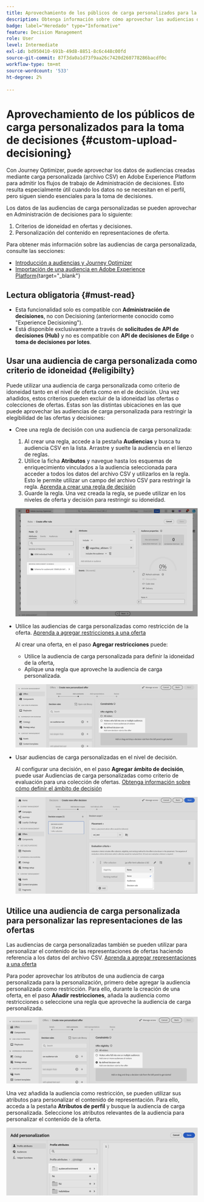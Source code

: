 ```yaml
---
title: Aprovechamiento de los públicos de carga personalizados para la toma de decisiones
description: Obtenga información sobre cómo aprovechar las audiencias de carga personalizadas para la toma de decisiones.
badge: label="Heredado" type="Informative"
feature: Decision Management
role: User
level: Intermediate
exl-id: bd950410-691b-49d8-8851-8c6c448c00fd
source-git-commit: 87f3da0a1d73f9aa26c7420d260778286bacdf0c
workflow-type: tm+mt
source-wordcount: '533'
ht-degree: 2%

---
```


# Aprovechamiento de los públicos de carga personalizados para la toma de decisiones {#custom-upload-decisioning}

Con Journey Optimizer, puede aprovechar los datos de audiencias creadas mediante carga personalizada (archivo CSV) en Adobe Experience Platform para admitir los flujos de trabajo de Administración de decisiones. Esto resulta especialmente útil cuando los datos no se necesitan en el perfil, pero siguen siendo esenciales para la toma de decisiones.

Los datos de las audiencias de carga personalizadas se pueden aprovechar en Administración de decisiones para lo siguiente:

1. Criterios de idoneidad en ofertas y decisiones.
2. Personalización del contenido en representaciones de oferta.

Para obtener más información sobre las audiencias de carga personalizada, consulte las secciones:
* [Introducción a audiencias y Journey Optimizer](../audience/about-audiences.md)
* [Importación de una audiencia en Adobe Experience Platform](https://experienceleague.adobe.com/es/docs/experience-platform/segmentation/ui/audience-portal#import-audience){target="_blank"}

## Lectura obligatoria {#must-read}

* Esta funcionalidad solo es compatible con **Administración de decisiones**, no con Decisioning (anteriormente conocido como &quot;Experience Decisioning&quot;).
* Está disponible exclusivamente a través de **solicitudes de API de decisiones (Hub)** y no es compatible con **API de decisiones de Edge** o **toma de decisiones por lotes**.
 

## Usar una audiencia de carga personalizada como criterio de idoneidad {#eligibilty}

Puede utilizar una audiencia de carga personalizada como criterio de idoneidad tanto en el nivel de oferta como en el de decisión. Una vez añadidos, estos criterios pueden excluir de la idoneidad las ofertas o colecciones de ofertas. Estas son las distintas ubicaciones en las que puede aprovechar las audiencias de carga personalizada para restringir la elegibilidad de las ofertas y decisiones:

* Cree una regla de decisión con una audiencia de carga personalizada:

   1. Al crear una regla, accede a la pestaña **Audiencias** y busca tu audiencia CSV en la lista. Arrastre y suelte la audiencia en el lienzo de reglas.
   1. Utilice la ficha **Atributos** y navegue hasta los esquemas de enriquecimiento vinculados a la audiencia seleccionada para acceder a todos los datos del archivo CSV y utilizarlos en la regla. Esto le permite utilizar un campo del archivo CSV para restringir la regla. [Aprenda a crear una regla de decisión](../offers/offer-library/creating-decision-rules.md)
   1. Guarde la regla. Una vez creada la regla, se puede utilizar en los niveles de oferta y decisión para restringir su idoneidad.

  ![](assets/csv-rule.png)

* Utilice las audiencias de carga personalizadas como restricción de la oferta. [Aprenda a agregar restricciones a una oferta](../offers/offer-library/add-constraints.md)

  Al crear una oferta, en el paso **Agregar restricciones** puede:

   * Utilice la audiencia de carga personalizada para definir la idoneidad de la oferta,
   * Aplique una regla que aproveche la audiencia de carga personalizada.

  ![](assets/csv-offer.png)

* Usar audiencias de carga personalizadas en el nivel de decisión.

  Al configurar una decisión, en el paso **Agregar ámbito de decisión**, puede usar Audiencias de carga personalizadas como criterio de evaluación para una colección de ofertas. [Obtenga información sobre cómo definir el ámbito de decisión](../offers/offer-activities/create-offer-activities.md#add-decision-scopes)

  ![](assets/csv-decision.png)

## Utilice una audiencia de carga personalizada para personalizar las representaciones de las ofertas

Las audiencias de carga personalizadas también se pueden utilizar para personalizar el contenido de las representaciones de ofertas haciendo referencia a los datos del archivo CSV. [Aprenda a agregar representaciones a una oferta](../offers/offer-library/add-representations.md)

Para poder aprovechar los atributos de una audiencia de carga personalizada para la personalización, primero debe agregar la audiencia personalizada como restricción. Para ello, durante la creación de una oferta, en el paso **Añadir restricciones**, añada la audiencia como restricciones o seleccione una regla que aproveche la audiencia de carga personalizada.

![](assets/csv-offer.png)

Una vez añadida la audiencia como restricción, se pueden utilizar sus atributos para personalizar el contenido de representación. Para ello, acceda a la pestaña **Atributos de perfil** y busque la audiencia de carga personalizada. Seleccione los atributos relevantes de la audiencia para personalizar el contenido de la oferta.

![](assets/csv-perso.png)

